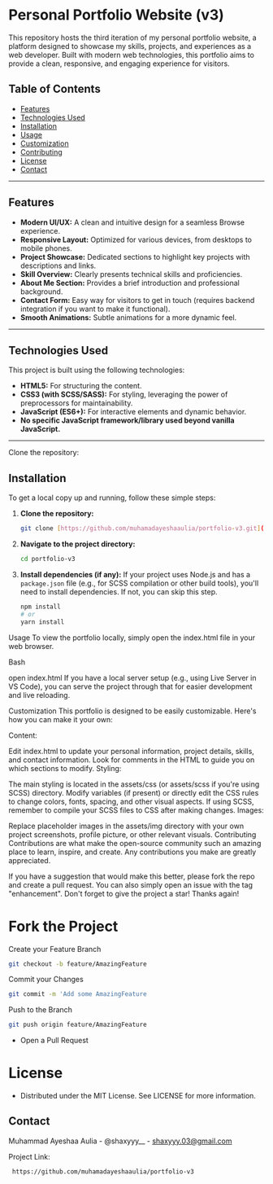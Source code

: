 # Personal Portfolio Website (v3)

This repository hosts the third iteration of my personal portfolio website, a platform designed to showcase my skills, projects, and experiences as a web developer. Built with modern web technologies, this portfolio aims to provide a clean, responsive, and engaging experience for visitors.

## Table of Contents

-   [Features](#features)
-   [Technologies Used](#technologies-used)
-   [Installation](#installation)
-   [Usage](#usage)
-   [Customization](#customization)
-   [Contributing](#contributing)
-   [License](#license)
-   [Contact](#contact)

---

## Features

-   **Modern UI/UX:** A clean and intuitive design for a seamless Browse experience.
-   **Responsive Layout:** Optimized for various devices, from desktops to mobile phones.
-   **Project Showcase:** Dedicated sections to highlight key projects with descriptions and links.
-   **Skill Overview:** Clearly presents technical skills and proficiencies.
-   **About Me Section:** Provides a brief introduction and professional background.
-   **Contact Form:** Easy way for visitors to get in touch (requires backend integration if you want to make it functional).
-   **Smooth Animations:** Subtle animations for a more dynamic feel.

---

## Technologies Used

This project is built using the following technologies:

-   **HTML5:** For structuring the content.
-   **CSS3 (with SCSS/SASS):** For styling, leveraging the power of preprocessors for maintainability.
-   **JavaScript (ES6+):** For interactive elements and dynamic behavior.
-   **No specific JavaScript framework/library used beyond vanilla JavaScript.**

---

Clone the repository:

## Installation

To get a local copy up and running, follow these simple steps:

1.  **Clone the repository:**

    ```bash
    git clone [https://github.com/muhamadayeshaaulia/portfolio-v3.git](https://github.com/muhamadayeshaaulia/portfolio-v3.git)
    ```

2.  **Navigate to the project directory:**

    ```bash
    cd portfolio-v3
    ```

3.  **Install dependencies (if any):**
    If your project uses Node.js and has a `package.json` file (e.g., for SCSS compilation or other build tools), you'll need to install dependencies. If not, you can skip this step.

    ```bash
    npm install
    # or
    yarn install
    ```


Usage
To view the portfolio locally, simply open the index.html file in your web browser.

Bash

open index.html
If you have a local server setup (e.g., using Live Server in VS Code), you can serve the project through that for easier development and live reloading.

Customization
This portfolio is designed to be easily customizable. Here's how you can make it your own:

Content:

Edit index.html to update your personal information, project details, skills, and contact information.
Look for comments in the HTML to guide you on which sections to modify.
Styling:

The main styling is located in the assets/css (or assets/scss if you're using SCSS) directory.
Modify variables (if present) or directly edit the CSS rules to change colors, fonts, spacing, and other visual aspects.
If using SCSS, remember to compile your SCSS files to CSS after making changes.
Images:

Replace placeholder images in the assets/img directory with your own project screenshots, profile picture, or other relevant visuals.
Contributing
Contributions are what make the open-source community such an amazing place to learn, inspire, and create. Any contributions you make are greatly appreciated.

If you have a suggestion that would make this better, please fork the repo and create a pull request. You can also simply open an issue with the tag "enhancement".
Don't forget to give the project a star! Thanks again!

# Fork the Project

Create your Feature Branch 
```bash 
git checkout -b feature/AmazingFeature
```

Commit your Changes
 ```bash 
git commit -m 'Add some AmazingFeature
```
Push to the Branch 
```bash
git push origin feature/AmazingFeature
```
* Open a Pull Request

# License

* Distributed under the MIT License. See LICENSE for more information.

## Contact
Muhammad Ayeshaa Aulia - @shaxyyy__ - shaxyyy.03@gmail.com

Project Link:
```bash
 https://github.com/muhamadayeshaaulia/portfolio-v3
 ```





